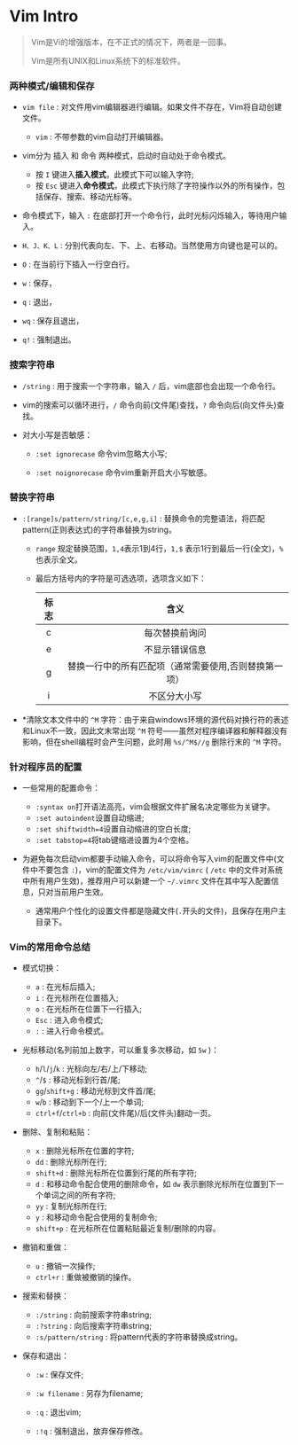 # Vim Intro

> Vim是Vi的增强版本，在不正式的情况下，两者是一回事。
>
> Vim是所有UNIX和Linux系统下的标准软件。

### 两种模式/编辑和保存

- `vim file` : 对文件用vim编辑器进行编辑。如果文件不存在，Vim将自动创建文件。

  - `vim` : 不带参数的vim自动打开编辑器。

- vim分为 插入 和 命令 两种模式，启动时自动处于命令模式。

  - 按 `I` 键进入**插入模式**，此模式下可以输入字符;
  - 按 `Esc` 键进入**命令模式**，此模式下执行除了字符操作以外的所有操作，包括保存、搜索、移动光标等。
  
- 命令模式下，输入 `:` 在底部打开一个命令行，此时光标闪烁输入，等待用户输入。

- `H、J、K、L` : 分别代表向左、下、上、右移动。当然使用方向键也是可以的。

- `O` : 在当前行下插入一行空白行。

- `w` : 保存，
  
- `q` : 退出，
  
- `wq` : 保存且退出，
  
- `q!` : 强制退出。

### 搜索字符串

- `/string` : 用于搜索一个字符串，输入 `/` 后，vim底部也会出现一个命令行。

- vim的搜索可以循环进行，`/` 命令向前(文件尾)查找，`?` 命令向后(向文件头)查找。

- 对大小写是否敏感：

  - `:set ignorecase` 命令vim忽略大小写;

  - `:set noignorecase` 命令vim重新开启大小写敏感。

### 替换字符串

- `:[range]s/pattern/string/[c,e,g,i]` : 替换命令的完整语法，将匹配pattern(正则表达式)的字符串替换为string。

  - `range` 规定替换范围，`1,4`表示1到4行，`1,$` 表示1行到最后一行(全文)，`%`也表示全文。
  - 最后方括号内的字符是可选选项，选项含义如下：

    | 标志 |                         含义                          |
    | :--: | :---------------------------------------------------: |
    |  c   |                    每次替换前询问                     |
    |  e   |                    不显示错误信息                     |
    |  g   | 替换一行中的所有匹配项（通常需要使用,否则替换第一项） |
    |  i   |                     不区分大小写                      |

- *清除文本文件中的 `^M` 字符：由于来自windows环境的源代码对换行符的表述和Linux不一致，因此文末常出现 `^M` 符号——虽然对程序编译器和解释器没有影响，但在shell编程时会产生问题，此时用 `%s/^M$//g` 删除行末的 `^M` 字符。

### 针对程序员的配置

- 一些常用的配置命令：

  - `:syntax on`打开语法高亮，vim会根据文件扩展名决定哪些为关键字。
  - `:set autoindent`设置自动缩进;
  - `:set shiftwidth=4`设置自动缩进的空白长度;
  - `:set tabstop=4`将tab键缩进设置为4个空格。

- 为避免每次启动vim都要手动输入命令，可以将命令写入vim的配置文件中(文件中不要包含 `:`)，vim的配置文件为 `/etc/vim/vimrc` ( `/etc` 中的文件对系统中所有用户生效)，推荐用户可以新建一个 `~/.vimrc` 文件在其中写入配置信息，只对当前用户生效。

  - 通常用户个性化的设置文件都是隐藏文件(`.`开头的文件)，且保存在用户主目录下。

### Vim的常用命令总结

- 模式切换：

  - `a` : 在光标后插入;
  - `i` : 在光标所在位置插入;
  - `o` : 在光标所在位置下一行插入;
  - `Esc` : 进入命令模式;
  - `:` : 进入行命令模式。

- 光标移动(名列前加上数字，可以重复多次移动，如 `5w` )：

  - `h`/`l`/`j`/`k` : 光标向左/右/上/下移动;
  - `^`/`$` : 移动光标到行首/尾;
  - `gg`/`shift+g` : 移动光标到文件首/尾;
  - `w`/`b` : 移动到下一个/上一个单词;
  - `ctrl+f`/`ctrl+b` : 向前(文件尾)/后(文件头)翻动一页。

- 删除、复制和粘贴：

  - `x` : 删除光标所在位置的字符;
  - `dd` : 删除光标所在行;
  - `shift+d` : 删除光标所在位置到行尾的所有字符;
  - `d` : 和移动命令配合使用的删除命令，如 `dw` 表示删除光标所在位置到下一个单词之间的所有字符;
  - `yy` : 复制光标所在行;
  - `y` : 和移动命令配合使用的复制命令;
  - `shift+p` : 在光标所在位置粘贴最近复制/删除的内容。

- 撤销和重做：

  - `u` : 撤销一次操作;
  - `ctrl+r` : 重做被撤销的操作。

- 搜索和替换：

  - `:/string` : 向前搜索字符串string;
  - `:?string` : 向后搜索字符串string;
  - `:s/pattern/string` : 将pattern代表的字符串替换成string。

- 保存和退出：

  - `:w` : 保存文件;

  - `:w filename` : 另存为filename;

  - `:q` : 退出vim;

  - `:!q` : 强制退出，放弃保存修改。


